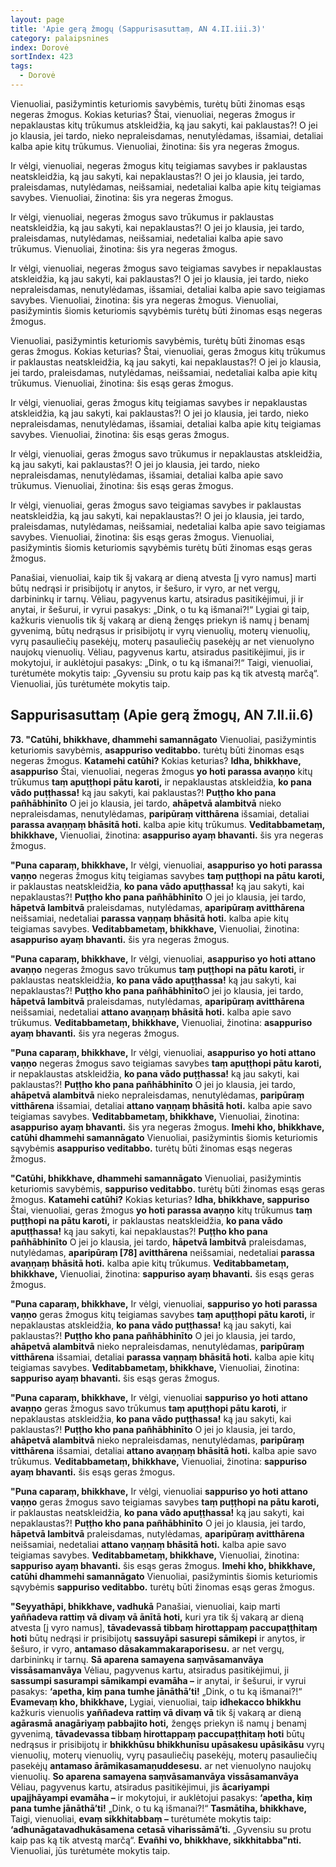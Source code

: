 ```yaml
---
layout: page
title: 'Apie gerą žmogų (Sappurisasuttaṃ, AN 4.II.iii.3)'
category: palaipsnines
index: Dorovė
sortIndex: 423
tags:
  - Dorovė
---
```

Vienuoliai, pasižymintis keturiomis savybėmis, turėtų būti žinomas esąs negeras žmogus. Kokias keturias? Štai, vienuoliai, negeras žmogus ir nepaklaustas kitų trūkumus atskleidžia, ką jau sakyti, kai paklaustas?! O jei jo klausia, jei tardo, nieko nepraleisdamas, nenutylėdamas, išsamiai, detaliai kalba apie kitų trūkumus. Vienuoliai, žinotina: šis yra negeras žmogus.

Ir vėlgi, vienuoliai, negeras žmogus kitų teigiamas savybes ir paklaustas neatskleidžia, ką jau sakyti, kai nepaklaustas?! O jei jo klausia, jei tardo, praleisdamas, nutylėdamas, neišsamiai, nedetaliai kalba apie kitų teigiamas savybes. Vienuoliai, žinotina: šis yra negeras žmogus.

Ir vėlgi, vienuoliai, negeras žmogus savo trūkumus ir paklaustas neatskleidžia, ką jau sakyti, kai nepaklaustas?! O jei jo klausia, jei tardo, praleisdamas, nutylėdamas, neišsamiai, nedetaliai kalba apie savo trūkumus. Vienuoliai, žinotina: šis yra negeras žmogus.  

Ir vėlgi, vienuoliai, negeras žmogus savo teigiamas savybes ir nepaklaustas atskleidžia, ką jau sakyti, kai paklaustas?! O jei jo klausia, jei tardo, nieko nepraleisdamas, nenutylėdamas, išsamiai, detaliai kalba apie savo teigiamas savybes. Vienuoliai, žinotina: šis yra negeras žmogus. Vienuoliai, pasižymintis šiomis keturiomis sąvybėmis turėtų būti žinomas esąs negeras žmogus.

Vienuoliai, pasižymintis keturiomis savybėmis, turėtų būti žinomas esąs geras žmogus. Kokias keturias? Štai, vienuoliai, geras žmogus kitų trūkumus ir paklaustas neatskleidžia, ką jau sakyti, kai nepaklaustas?! O jei jo klausia, jei tardo, praleisdamas, nutylėdamas, neišsamiai, nedetaliai kalba apie kitų trūkumus. Vienuoliai, žinotina: šis esąs geras žmogus.

Ir vėlgi, vienuoliai, geras žmogus kitų teigiamas savybes ir nepaklaustas atskleidžia, ką jau sakyti, kai paklaustas?! O jei jo klausia, jei tardo, nieko nepraleisdamas, nenutylėdamas, išsamiai, detaliai kalba apie kitų teigiamas savybes. Vienuoliai, žinotina: šis esąs geras žmogus.

Ir vėlgi, vienuoliai, geras žmogus savo trūkumus ir nepaklaustas atskleidžia, ką jau sakyti, kai paklaustas?! O jei jo klausia, jei tardo, nieko nepraleisdamas, nenutylėdamas, išsamiai, detaliai kalba apie savo trūkumus. Vienuoliai, žinotina: šis esąs geras žmogus.

Ir vėlgi, vienuoliai, geras žmogus savo teigiamas savybes ir paklaustas neatskleidžia, ką jau sakyti, kai nepaklaustas?! O jei jo klausia, jei tardo, praleisdamas, nutylėdamas, neišsamiai, nedetaliai kalba apie savo teigiamas savybes. Vienuoliai, žinotina: šis esąs geras žmogus. Vienuoliai, pasižymintis šiomis keturiomis sąvybėmis turėtų būti žinomas esąs geras žmogus.

Panašiai, vienuoliai, kaip tik šį vakarą ar dieną atvesta \[į vyro namus] marti būtų nedrąsi ir prisibijotų ir anytos, ir šešuro, ir vyro, ar net vergų, darbininkų ir tarnų. Vėliau, pagyvenus kartu, atsiradus pasitikėjimui, ji ir anytai, ir šešurui, ir vyrui pasakys: „Dink, o tu ką išmanai?!“ Lygiai gi taip, kažkuris vienuolis tik šį vakarą ar dieną žengęs priekyn iš namų į benamį gyvenimą, būtų nedrąsus ir prisibijotų ir vyrų vienuolių, moterų vienuolių, vyrų pasauliečių pasekėjų, moterų pasauliečių pasekėjų ar net vienuolyno naujokų vienuolių. Vėliau, pagyvenus kartu, atsiradus pasitikėjimui, jis ir mokytojui, ir auklėtojui pasakys: „Dink, o tu ką išmanai?!“ Taigi, vienuoliai, turėtumėte mokytis taip: „Gyvensiu su protu kaip pas ką tik atvestą marčą“. Vienuoliai, jūs turėtumėte mokytis taip.

## Sappurisasuttaṃ (Apie gerą žmogų, AN 7.II.ii.6)

**73. "Catūhi, bhikkhave, dhammehi samannāgato** Vienuoliai, pasižymintis keturiomis savybėmis, **asappuriso veditabbo.** turėtų būti žinomas esąs negeras žmogus. **Katamehi catūhi?** Kokias keturias? **Idha, bhikkhave, asappuriso** Štai, vienuoliai, negeras žmogus **yo hoti parassa avaṇṇo** kitų trūkumus **taṃ apuṭṭhopi pātu karoti,** ir nepaklaustas atskleidžia, **ko pana vādo puṭṭhassa!** ką jau sakyti, kai paklaustas?! **Puṭṭho kho pana pañhābhinīto** O jei jo klausia, jei tardo, **ahāpetvā alambitvā** nieko nepraleisdamas, nenutylėdamas, **paripūraṃ vitthārena** išsamiai, detaliai **parassa avaṇṇaṃ bhāsitā hoti.** kalba apie kitų trūkumus. **Veditabbametaṃ, bhikkhave,** Vienuoliai, žinotina: **asappuriso ayaṃ bhavanti.** šis yra negeras žmogus.

**"Puna caparaṃ, bhikkhave,** Ir vėlgi, vienuoliai, **asappuriso yo hoti parassa vaṇṇo** negeras žmogus kitų teigiamas savybes **taṃ puṭṭhopi na pātu karoti,** ir paklaustas neatskleidžia, **ko pana vādo apuṭṭhassa!** ką jau sakyti, kai nepaklaustas?! **Puṭṭho kho pana pañhābhinīto** O jei jo klausia, jei tardo, **hāpetvā lambitvā** praleisdamas, nutylėdamas, **aparipūraṃ avitthārena** neišsamiai, nedetaliai **parassa vaṇṇaṃ bhāsitā hoti.** kalba apie kitų teigiamas savybes. **Veditabbametaṃ, bhikkhave,** Vienuoliai, žinotina: **asappuriso ayaṃ bhavanti.** šis yra negeras žmogus.

**"Puna caparaṃ, bhikkhave,** Ir vėlgi, vienuoliai, **asappuriso yo hoti attano avaṇṇo** negeras žmogus savo trūkumus **taṃ puṭṭhopi na pātu karoti,** ir paklaustas neatskleidžia, **ko pana vādo apuṭṭhassa!** ką jau sakyti, kai nepaklaustas?! **Puṭṭho kho pana pañhābhinīto**O jei jo klausia, jei tardo, **hāpetvā lambitvā** praleisdamas, nutylėdamas, **aparipūraṃ avitthārena** neišsamiai, nedetaliai **attano avaṇṇaṃ bhāsitā hoti.** kalba apie savo trūkumus. **Veditabbametaṃ, bhikkhave,** Vienuoliai, žinotina: **asappuriso ayaṃ bhavanti.** šis yra negeras žmogus.

**"Puna caparaṃ, bhikkhave,** Ir vėlgi, vienuoliai,  **asappuriso yo hoti attano vaṇṇo** negeras žmogus savo teigiamas savybes **taṃ apuṭṭhopi pātu karoti,** ir nepaklaustas atskleidžia, **ko pana vādo puṭṭhassa!** ką jau sakyti, kai paklaustas?! **Puṭṭho kho pana pañhābhinīto** O jei jo klausia, jei tardo, **ahāpetvā alambitvā** nieko nepraleisdamas, nenutylėdamas, **paripūraṃ vitthārena** išsamiai, detaliai **attano vaṇṇaṃ bhāsitā hoti.** kalba apie savo teigiamas savybes. **Veditabbametaṃ, bhikkhave,** Vienuoliai, žinotina: **asappuriso ayaṃ bhavanti.** šis yra negeras žmogus. **Imehi kho, bhikkhave, catūhi dhammehi samannāgato** Vienuoliai, pasižymintis šiomis keturiomis sąvybėmis **asappuriso veditabbo.** turėtų būti žinomas esąs negeras žmogus.

**"Catūhi, bhikkhave, dhammehi samannāgato** Vienuoliai, pasižymintis keturiomis savybėmis, **sappuriso veditabbo.** turėtų būti žinomas esąs geras žmogus. **Katamehi catūhi?** Kokias keturias? **Idha, bhikkhave, sappuriso** Štai, vienuoliai, geras žmogus **yo hoti parassa avaṇṇo** kitų trūkumus **taṃ puṭṭhopi na pātu karoti,** ir paklaustas neatskleidžia, **ko pana vādo apuṭṭhassa!** ką jau sakyti, kai nepaklaustas?! **Puṭṭho kho pana pañhābhinīto** O jei jo klausia, jei tardo, **hāpetvā lambitvā** praleisdamas, nutylėdamas, **aparipūraṃ \[78] avitthārena** neišsamiai, nedetaliai **parassa avaṇṇaṃ bhāsitā hoti.** kalba apie kitų trūkumus. **Veditabbametaṃ, bhikkhave,** Vienuoliai, žinotina: **sappuriso ayaṃ bhavanti.** šis esąs geras žmogus.

**"Puna caparaṃ, bhikkhave,** Ir vėlgi, vienuoliai, **sappuriso yo hoti parassa vaṇṇo** geras žmogus kitų teigiamas savybes **taṃ apuṭṭhopi pātu karoti,** ir nepaklaustas atskleidžia, **ko pana vādo puṭṭhassa!** ką jau sakyti, kai paklaustas?! **Puṭṭho kho pana pañhābhinīto** O jei jo klausia, jei tardo, **ahāpetvā alambitvā** nieko nepraleisdamas, nenutylėdamas, **paripūraṃ vitthārena** išsamiai, detaliai **parassa vaṇṇaṃ bhāsitā hoti.** kalba apie kitų teigiamas savybes. **Veditabbametaṃ, bhikkhave,** Vienuoliai, žinotina: **sappuriso ayaṃ bhavanti.** šis esąs geras žmogus.

**"Puna caparaṃ, bhikkhave,** Ir vėlgi, vienuoliai **sappuriso yo hoti attano avaṇṇo** geras žmogus savo trūkumus **taṃ apuṭṭhopi pātu karoti,** ir nepaklaustas atskleidžia, **ko pana vādo puṭṭhassa!** ką jau sakyti, kai paklaustas?! **Puṭṭho kho pana pañhābhinīto** O jei jo klausia, jei tardo, **ahāpetvā alambitvā** nieko nepraleisdamas, nenutylėdamas, **paripūraṃ vitthārena** išsamiai, detaliai **attano avaṇṇaṃ bhāsitā hoti.** kalba apie savo trūkumus. **Veditabbametaṃ, bhikkhave,** Vienuoliai, žinotina: **sappuriso ayaṃ bhavanti.** šis esąs geras žmogus.

**"Puna caparaṃ, bhikkhave,** Ir vėlgi, vienuoliai **sappuriso yo hoti attano vaṇṇo** geras žmogus savo teigiamas savybes **taṃ puṭṭhopi na pātu karoti,** ir paklaustas neatskleidžia, **ko pana vādo apuṭṭhassa!** ką jau sakyti, kai nepaklaustas?! **Puṭṭho kho pana pañhābhinīto** O jei jo klausia, jei tardo, **hāpetvā lambitvā** praleisdamas, nutylėdamas, **aparipūraṃ avitthārena** neišsamiai, nedetaliai **attano vaṇṇaṃ bhāsitā hoti.** kalba apie savo teigiamas savybes. **Veditabbametaṃ, bhikkhave,** Vienuoliai, žinotina: **sappuriso ayaṃ bhavanti.** šis esąs geras žmogus. **Imehi kho, bhikkhave, catūhi dhammehi samannāgato** Vienuoliai, pasižymintis šiomis keturiomis sąvybėmis **sappuriso veditabbo.** turėtų būti žinomas esąs geras žmogus.

**"Seyyathāpi, bhikkhave, vadhukā** Panašiai, vienuoliai, kaip marti **yaññadeva rattiṃ vā divaṃ vā ānītā hoti,** kuri yra tik šį vakarą ar dieną atvesta \[į vyro namus], **tāvadevassā tibbaṃ hirottappaṃ paccupaṭṭhitaṃ hoti** būtų nedrąsi ir prisibijotų **sassuyāpi sasurepi sāmikepi** ir anytos, ir šešuro, ir vyro, **antamaso dāsakammakaraporisesu.** ar net vergų, darbininkų ir tarnų. **Sā aparena samayena saṃvāsamanvāya vissāsamanvāya** Vėliau, pagyvenus kartu, atsiradus pasitikėjimui, ji **sassumpi sasurampi sāmikampi evamāha –** ir anytai, ir šešurui, ir vyrui pasakys: **‘apetha, kiṃ pana tumhe jānāthā’ti!** „Dink, o tu ką išmanai?!“ **Evamevaṃ kho, bhikkhave,** Lygiai, vienuoliai, taip **idhekacco bhikkhu** kažkuris vienuolis **yaññadeva rattiṃ vā divaṃ vā** tik šį vakarą ar dieną **agārasmā anagāriyaṃ pabbajito hoti,** žengęs priekyn iš namų į benamį gyvenimą, **tāvadevassa tibbaṃ hirottappaṃ paccupaṭṭhitaṃ hoti** būtų nedrąsus ir prisibijotų ir **bhikkhūsu bhikkhunīsu upāsakesu upāsikāsu** vyrų vienuolių, moterų vienuolių, vyrų pasauliečių pasekėjų, moterų pasauliečių pasekėjų **antamaso ārāmikasamaṇuddesesu.** ar net vienuolyno naujokų vienuolių. **So aparena samayena saṃvāsamanvāya vissāsamanvāya** Vėliau, pagyvenus kartu, atsiradus pasitikėjimui, jis **ācariyampi upajjhāyampi evamāha –** ir mokytojui, ir auklėtojui pasakys: **‘apetha, kiṃ pana tumhe jānāthā’ti!** „Dink, o tu ką išmanai?!“ **Tasmātiha, bhikkhave,** Taigi, vienuoliai,  **evaṃ sikkhitabbaṃ –** turėtumėte mokytis taip: **‘adhunāgatavadhukāsamena cetasā viharissāmā’ti.** „Gyvensiu su protu kaip pas ką tik atvestą marčą“. **Evañhi vo, bhikkhave, sikkhitabba"nti.** Vienuoliai, jūs turėtumėte mokytis taip.
